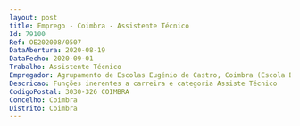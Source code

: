 ```yaml
--- 
layout: post
title: Emprego - Coimbra - Assistente Técnico
Id: 79100
Ref: OE202008/0507
DataAbertura: 2020-08-19
DataFecho: 2020-09-01
Trabalho: Assistente Técnico
Empregador: Agrupamento de Escolas Eugénio de Castro, Coimbra (Escola Básica Eugénio de Castro, Coimbra - Sede)
Descricao: Funções inerentes a carreira e categoria Assiste Técnico
CodigoPostal: 3030-326 COIMBRA
Concelho: Coimbra
Distrito: Coimbra
--- 
```

